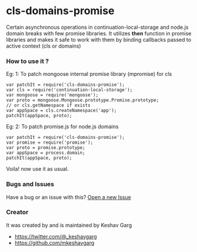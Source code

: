 # cls-domains-promise

Certain asynchronous operations in continuation-local-storage and node.js domain breaks with few promise libraries.
It utilizes **then** function in promise libraries and makes it safe to work with them by binding callbacks passed to active context (cls or domains)

### How to use it ?
Eg: 1: To patch mongoose internal promise library (mpromise) for cls

    var patchIt = require('cls-domains-promise');
    var cls = require('continuation-local-storage'); 
    var mongoose = require('mongoose');
    var proto = mongoose.Mongoose.prototype.Promise.prototype;
    // or cls.getNamespace if exists
    var appSpace = cls.createNamespace('app');
    patchIt(appSpace, proto);

Eg: 2: To patch promise.js for node.js domains

    var patchIt = require('cls-domains-promise');
    var promise = require('promise');
    var proto = promise.prototype;
    var appSpace = process.domain;
    patchIt(appSpace, proto);

Voila! now use it as usual.

### Bugs and Issues
Have a bug or an issue with this? [Open a new Issue](https://github.com/mkeshavgarg/cls-domains-promise/issues)

### 

### Creator
It was created by and is maintained by Keshav Garg
* https://twitter.com/@_keshavgarg
* https://github.com/mkeshavgarg


